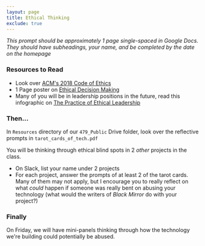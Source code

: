```yaml
---
layout: page
title: Ethical Thinking
exclude: true
---
```


_This prompt should be approximately 1 page single-spaced in Google Docs. They should have subheadings, your name, and be completed by the date on the homepage_

### Resources to Read
- Look over [ACM's 2018 Code of Ethics](https://www.acm.org/code-of-ethics)
- 1 Page poster on [Ethical Decision Making](https://www.scu.edu/ethics/ethics-resources/ethical-decision-making/ethical-decision-making-poster/)
- Many of you will be in leadership positions in the future, read this infographic on [The Practice of Ethical Leadership](https://www.scu.edu/media/ethics-center/ethical-decision-making/MARK_0418_EthicalLeadershipInfographic-(3).pdf)

### Then...
In `Resources` directory of our `479_Public` Drive folder, look over the reflective prompts in `tarot_cards_of_tech.pdf`

You will be thinking through ethical blind spots in 2 _other_ projects in the class.
- On Slack, list your name under 2 projects
- For each project, answer the prompts of at least 2 of the tarot cards. Many of them may not apply,  but I encourage you to really reflect on what _could_ happen if someone was really bent on abusing your technology (what would the writers of _Black Mirror_ do with your project?)

### Finally
On Friday, we will have mini-panels thinking through how the technology we're building could potentially be abused.
